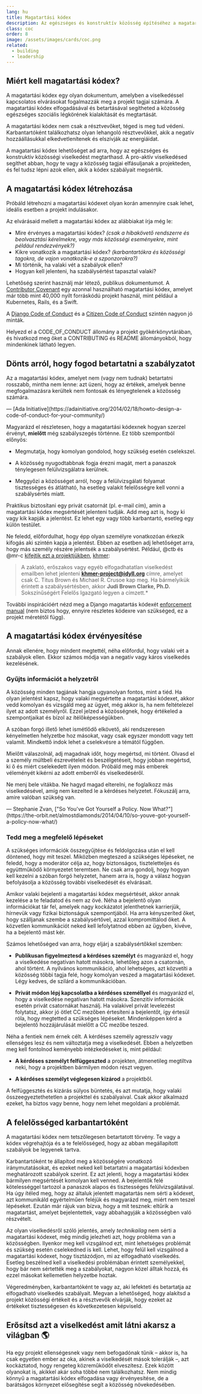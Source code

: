 ```yaml
---
lang: hu
title: Magatartási kódex
description: Az egészséges és konstruktív közösség építéséhez a magatartási kódex elfogadásával és érvényesítésével lehet hozzájárulni.
class: coc
order: 8
image: /assets/images/cards/coc.png
related:
  - building
  - leadership
---
```


## Miért kell magatartási kódex?

A magatartási kódex egy olyan dokumentum, amelyben a viselkedéssel kapcsolatos elvárásokat fogalmazzák meg a projekt tagjai számára. A magatartási kódex elfogadásával és betartásával segítheted a közösség egészséges szociális légkörének kialakítását és megtartását.

A magatartási kódex nem csak a résztvevőket, téged is meg tud védeni. Karbantartóként találkozhatsz olyan lehangoló résztvevőkkel, akik a negatív hozzáállásukkal elkedvetlenítenek és elszívják az energiáidat.

A magatartási kódex lehetőséget ad arra, hogy az egészséges és konstruktív közösségi viselkedést megtarthasd. A pro-aktív viselkedésed segíthet abban, hogy te vagy a közösség tagjai elfásuljanak a projekteden, és fel tudsz lépni azok ellen, akik a kódex szabályait megsértik.

## A magatartási kódex létrehozása

Próbáld létrehozni a magatartási kódexet olyan korán amennyire csak lehet, ideális esetben a projekt indulásakor.

Az elvárásaid mellett a magatartási kódex az alábbiakat írja még le:

* Mire érvényes a magatartási kódex? _(csak a hibakövető rendszerre és beolvasztási kérelmekre, vagy más közösségi eseményekre, mint például rendezvények?)_
* Kikre vonatkozik a magatartási kódex? _(karbantartókra és közösségi tagokra, de vajon vonatkozik-e a szponzorokra?)_
* Mi történik, ha valaki vét a szabályok ellen?
* Hogyan kell jelenteni, ha szabálysértést tapasztal valaki?

Lehetőség szerint használj már létező, publikus dokumentumot. A [Contributor Covenant](https://contributor-covenant.org/) egy azonnal használható magatartási kódex, amelyet már több mint 40,000 nyílt forráskódú projekt használ, mint például a Kubernetes, Rails, és a Swift.

A [Django Code of Conduct](https://www.djangoproject.com/conduct/) és a [Citizen Code of Conduct](https://web.archive.org/web/20200330154000/http://citizencodeofconduct.org/) szintén nagyon jó minták.

Helyezd el a CODE_OF_CONDUCT állomány a projekt gyökérkönyvtárában, és hivatkozd meg őket a CONTRIBUTING és README állományokból, hogy mindenkinek látható legyen.

## Dönts arról, hogy fogod betartatni a szabályzatot

<aside markdown="1" class="pquote">
  Az a magatartási kódex, amelyet nem (vagy nem tudnak) betartatni rosszabb, mintha nem lenne: azt üzeni, hogy az értékek, amelyek benne megfogalmazásra kerültek nem fontosak és lényegtelenek a közösség számára.
  <p markdown="1" class="pquote-credit">
— [Ada Initiative](https://adainitiative.org/2014/02/18/howto-design-a-code-of-conduct-for-your-community/)
  </p>
</aside>

Magyarázd el részletesen, hogy a magatartási kódexnek hogyan szerzel érvényt, **mielőtt** még szabályszegés történne. Ez több szempontból előnyös:

* Megmutatja, hogy komolyan gondolod, hogy szükség esetén cselekszel.

* A közösség nyugodtabbnak fogja érezni magát, mert a panaszok ténylegesen felülvizsgálatra kerülnek.

* Meggyőzi a közösséget arról, hogy a felülvizsgálati folyamat tisztességes és átlátható, ha esetleg valakit felelősségre kell vonni a szabálysértés miatt.

Praktikus biztosítani egy privát csatornát (pl. e-mail cím), amin a magatartási kódex megsértését jelenteni tudják. Add meg azt is, hogy ki vagy kik kapják a jelentést. Ez lehet egy vagy több karbantartó, esetleg egy külön testület.

Ne feledd, előfordulhat, hogy épp olyan személyre vonatkozóan érkezik kifogás aki szintén kapja a jelentést. Ebben az esetben adj lehetőséget arra, hogy más személy részére jelentsék a szabálysértést. Például, @ctb és @mr-c [kifejtik ezt a projektjükben](https://github.com/dib-lab/khmer/blob/HEAD/CODE_OF_CONDUCT.rst), [khmer](https://github.com/dib-lab/khmer):

> A zaklató, erőszakos vagy egyéb elfogadhatatlan viselkedést emailben lehet jelenteni **khmer-project@idyll.org** címre, amelyet csak C. Titus Brown és Michael R. Crusoe kap meg. Ha bármelyikük érintett a szabálysértésben, akkor **Judi Brown Clarke, Ph.D.** Sokszínűségért Felelős Igazgató legyen a címzett.*

További inspirációért nézd meg a Django magatartás kódexét [enforcement manual](https://www.djangoproject.com/conduct/enforcement-manual/) (nem biztos hogy, ennyire részletes kódexre van szükséged, ez a projekt méretétől függ).

## A magatartási kódex érvényesítése

Annak ellenére, hogy mindent megtettél, néha előfordul, hogy valaki vét a szabályok ellen. Ekkor számos módja van a negatív vagy káros viselkedés kezelésének.

### Gyűjts információt a helyzetről

A közösség minden tagjának hangja ugyanolyan fontos, mint a tiéd. Ha olyan jelentést kapsz, hogy valaki megsértette a magatartási kódexet, akkor vedd komolyan és vizsgáld meg az ügyet, még akkor is, ha nem feltételezel ilyet az adott személyről. Ezzel jelzed a közösségnek, hogy értékeled a szempontjaikat és bízol az ítélőképességükben.

A szóban forgó illető lehet ismétlődő elkövető, aki rendszeresen kényelmetlen helyzetbe hoz másokat, vagy csak egyszer mondott vagy tett valamit. Mindkettő indok lehet a cselekvésre a témától függően.

Mielőtt válaszolnál, adj magadnak időt, hogy megértsd, mi történt. Olvasd el a személy múltbeli észrevételeit és beszélgetéseit, hogy jobban megértsd, ki ő és miért cselekedett ilyen módon. Próbáld meg más emberek véleményét kikérni az adott emberről és viselkedéséről.

<aside markdown="1" class="pquote">
  Ne menj bele vitákba. Ne hagyd magad elterelni, ne foglalkozz más viselkedésével, amíg nem kezelted le a kérdéses helyzetet. Fókuszálj arra, amire valóban szükség van.
  <p markdown="1" class="pquote-credit">
— Stephanie Zvan, ["So You've Got Yourself a Policy. Now What?"](https://the-orbit.net/almostdiamonds/2014/04/10/so-youve-got-yourself-a-policy-now-what/)
  </p>
</aside>

### Tedd meg a megfelelő lépéseket

A szükséges információk összegyűjtése és feldolgozása után el kell döntened, hogy mit teszel. Miközben megteszed a szükséges lépéseket, ne feledd, hogy a moderátor célja az, hogy biztonságos, tiszteletteljes és együttműködő környezetet teremtsen. Ne csak arra gondolj, hogy hogyan kell kezelni a szóban forgó helyzetet, hanem arra is, hogy a válasz hogyan befolyásolja a közösség további viselkedését és elvárásait.

Amikor valaki bejelenti a magatartási kódex megsértését, akkor annak kezelése a te feladatod és nem az övé. Néha a bejelentő olyan információkat tár fel, amelyek nagy kockázatot jelenthetnek karrierjük, hírnevük vagy fizikai biztonságuk szempontjából. Ha arra kényszeríted őket, hogy szálljanak szembe a szabálysértővel, azzal kompromittálod őket. A közvetlen kommunikációt neked kell lefolytatnod ebben az ügyben, kivéve, ha a bejelentő mást kér.

Számos lehetőséged van arra, hogy eljárj a szabálysértőkkel szemben:

* **Publikusan figyelmeztesd a kérdéses személyt** és magyarázd el, hogy a viselkedése negatívan hatott másokra, lehetőleg azon a csatornán, ahol történt. A nyilvános kommunikáció, ahol lehetséges, azt közvetíti a közösség többi tagja felé, hogy komolyan veszed a magatartási kódexet. Légy kedves, de szilárd a kommunikációban.

* **Privát módon lépj kapcsolatba a kérdéses személlyel** és magyarázd el, hogy a viselkedése negatívan hatott másokra. Szenzitív információk esetén privát csatornákat használj. Ha valakivel privát levelezést folytatsz, akkor jó ötlet CC mezőben értesíteni a bejelentőt, így értesül róla, hogy megtetted a szükséges lépéseket. Mindenképpen kérd a bejelentő hozzájárulását mielőtt a CC mezőbe teszed.

Néha a fentiek nem érnek célt. A kérdéses személy agresszív vagy ellenséges lesz és nem változtatja meg a viselkedését. Ebben a helyzetben meg kell fontolnod keményebb intézkedéseket is, mint például:

* **A kérdéses személyt felfüggeszted** a projekten, átmenetileg megtiltva neki, hogy a projektben bármilyen módon részt vegyen.

* **A kérdéses személyt véglegesen kizárod** a projektből.

A felfüggesztés és kizárás súlyos büntetés, és azt mutatja, hogy valaki összeegyeztethetetlen a projekttel és szabályaival. Csak akkor alkalmazd ezeket, ha biztos vagy benne, hogy nem lehet megoldani a problémát.

## A felelősséged karbantartóként

A magatartási kódex nem tetszőlegesen betartatott törvény. Te vagy a kódex végrehajtója és a te felelősséged, hogy az abban megállapított szabályok be legyenek tartva.

Karbantartóként te állapítod meg a közösségére vonatkozó iránymutatásokat, és ezeket neked kell betartatni a magatartási kódexben meghatározott szabályok szerint. Ez azt jelenti, hogy a magatartási kódex bármilyen megsértését komolyan kell venned. A bejelentők felé kötelességgel tartozol a panaszok alapos és tisztességes felülvizsgálatával. Ha úgy ítéled meg, hogy az általuk jelentett magatartás nem sérti a kódexet, azt kommunikáld egyértelműen feléjük és magyarázd meg, miért nem teszel lépéseket. Ezután már rájuk van bízva, hogy a mit tesznek: eltűrik a magatartást, amelyet bejelentettek, vagy abbahagyják a közösségben való részvételt.

Az olyan viselkedésről szóló jelentés, amely _technikailag_ nem sérti a magatartási kódexet, még mindig jelezheti azt, hogy probléma van a közösségben. Ilyenkor meg kell vizsgálnod ezt, mint lehetséges problémát és szükség esetén cselekedned is kell. Lehet, hogy felül kell vizsgálnod a magatartási kódexet, hogy tisztázódjon, mi az elfogadható viselkedés. Esetleg beszélned kell a viselkedési problémában érintett személyekkel, hogy bár nem sértették meg a szabályokat, nagyon közel álltak hozzá, és ezzel másokat kellemetlen helyzetbe hoztak.

Végeredményben, karbantartóként te vagy az, aki lefekteti és betartatja az elfogadható viselkedés szabályait. Megvan a lehetőséged, hogy alakítsd a projekt közösségi értékeit és a résztvevők elvárják, hogy ezeket az értékeket tisztességesen és következetesen képviseld.

## Erősítsd azt a viselkedést amit látni akarsz a világban 🌎

Ha egy projekt ellenségesnek vagy nem befogadónak tűnik &ndash; akkor is, ha csak egyetlen ember az oka, akinek a viselkedését mások tolerálják &ndash;, azt kockáztatod, hogy rengeteg közreműködőt elveszítesz. Ezek között olyanokat is, akikkel akár soha többé nem találkozhatsz. Nem mindig könnyű a magatartási kódex elfogadása vagy érvényesítése, de a barátságos környezet elősegítése segít a közösség növekedésében.
